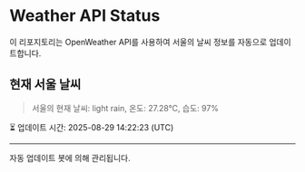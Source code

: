 
# Weather API Status

이 리포지토리는 OpenWeather API를 사용하여 서울의 날씨 정보를 자동으로 업데이트합니다.

## 현재 서울 날씨
> 서울의 현재 날씨: light rain, 온도: 27.28°C, 습도: 97%

⏳ 업데이트 시간: 2025-08-29 14:22:23 (UTC)

---
자동 업데이트 봇에 의해 관리됩니다.
